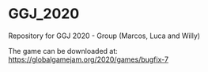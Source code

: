 # GGJ_2020
Repository for GGJ 2020 - Group (Marcos, Luca and Willy)

The game can be downloaded at: https://globalgamejam.org/2020/games/bugfix-7

